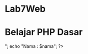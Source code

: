 # Lab7Web
<!DOCTYPE html>
<html lang="en">
<head>
    <meta charset="UTF-8">
    <title>PHP Dasar</title>
</head>
<body>
    <h1>Belajar PHP Dasar</h1>
    <?php
    echo "Hello World";
    ?>
</body>
</html>

<?php
    $nim = "312310004";
    $nama = 'SUCI MAOLIA';
    echo "NIM : " . $nim . "<br>";
    echo "Nama : $nama";
    ?>
